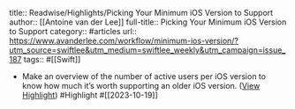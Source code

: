 title:: Readwise/Highlights/Picking Your Minimum iOS Version to Support
author:: [[Antoine van der Lee]]
full-title:: Picking Your Minimum iOS Version to Support
category:: #articles
url:: https://www.avanderlee.com/workflow/minimum-ios-version/?utm_source=swiftlee&utm_medium=swiftlee_weekly&utm_campaign=issue_187
tags:: #[[Swift]]

- Make an overview of the number of active users per iOS version to know how much it’s worth supporting an older iOS version. ([View Highlight](https://read.readwise.io/read/01hd3h7rhag2nmv3hjj7arcx8z)) #Highlight #[[2023-10-19]]